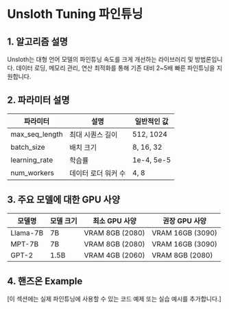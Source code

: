 # Unsloth Tuning 파인튜닝

## 1. 알고리즘 설명

Unsloth는 대형 언어 모델의 파인튜닝 속도를 크게 개선하는 라이브러리 및 방법론입니다. 데이터 로딩, 메모리 관리, 연산 최적화를 통해 기존 대비 2~5배 빠른 파인튜닝을 지원합니다.

## 2. 파라미터 설명

| 파라미터 | 설명 | 일반적인 값 |
|-----------|------|------------|
| max_seq_length | 최대 시퀀스 길이 | 512, 1024 |
| batch_size | 배치 크기 | 8, 16, 32 |
| learning_rate | 학습률 | 1e-4, 5e-5 |
| num_workers | 데이터 로더 워커 수 | 4, 8 |

## 3. 주요 모델에 대한 GPU 사양

| 모델명 | 모델 크기 | 최소 GPU 사양 | 권장 GPU 사양 |
|--------|-----------|--------------|--------------|
| Llama-7B | 7B | VRAM 8GB (2080) | VRAM 16GB (3090) |
| MPT-7B | 7B | VRAM 8GB (2080) | VRAM 16GB (3090) |
| GPT-2 | 1.5B | VRAM 4GB (2060) | VRAM 8GB (2080) |

## 4. 핸즈온 Example

[이 섹션에는 실제 파인튜닝에 사용할 수 있는 코드 예제 또는 실습 예시를 추가합니다.]
